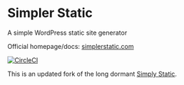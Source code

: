 # Simpler Static

A simple WordPress static site generator

Official homepage/docs: [simplerstatic.com](https://simplerstatic.com)

[![CircleCI](https://circleci.com/gh/WP2Static/simplerstatic.svg?style=svg)](https://circleci.com/gh/WP2Static/simplerstatic)

This is an updated fork of the long dormant [Simply Static](https://wordpress.org/plugins/simply-static).

